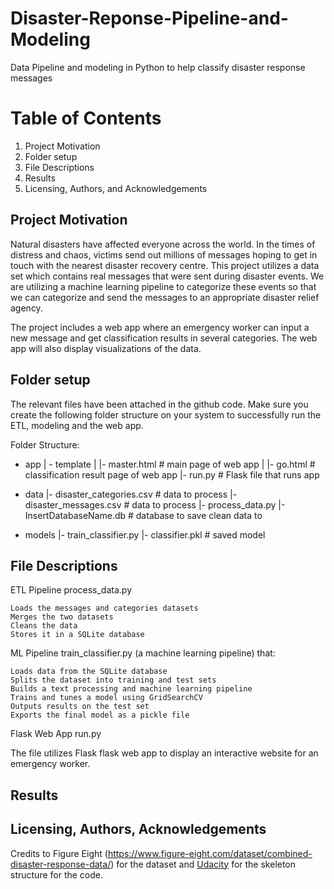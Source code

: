 # Disaster-Reponse-Pipeline-and-Modeling
Data Pipeline and modeling in Python to help classify disaster response messages

# Table of Contents
1. Project Motivation
2. Folder setup
3. File Descriptions
4. Results
5. Licensing, Authors, and Acknowledgements

## Project Motivation

Natural disasters have affected everyone across the world. In the times of distress and chaos, victims send out millions of messages hoping to get in touch with the nearest disaster recovery centre. This project utilizes a data set which contains real messages that were sent during disaster events. We are utilizing a machine learning pipeline to categorize these events so that we can categorize and send the messages to an appropriate disaster relief agency.

The project includes a web app where an emergency worker can input a new message and get classification results in several categories. The web app will also display visualizations of the data.

## Folder setup

The relevant files have been attached in the github code. Make sure you create the following folder structure on your system to successfully run the ETL, modeling and the web app.

Folder Structure:

- app
| - template
| |- master.html  # main page of web app
| |- go.html  # classification result page of web app
|- run.py  # Flask file that runs app

- data
|- disaster_categories.csv  # data to process 
|- disaster_messages.csv  # data to process
|- process_data.py
|- InsertDatabaseName.db   # database to save clean data to

- models
|- train_classifier.py
|- classifier.pkl  # saved model 


## File Descriptions

ETL Pipeline
process_data.py

    Loads the messages and categories datasets
    Merges the two datasets
    Cleans the data
    Stores it in a SQLite database

ML Pipeline
train_classifier.py (a machine learning pipeline) that:

    Loads data from the SQLite database
    Splits the dataset into training and test sets
    Builds a text processing and machine learning pipeline
    Trains and tunes a model using GridSearchCV
    Outputs results on the test set
    Exports the final model as a pickle file

Flask Web App
run.py

The file utilizes Flask flask web app to display an interactive website for an emergency worker.

## Results


## Licensing, Authors, Acknowledgements
Credits to Figure Eight (https://www.figure-eight.com/dataset/combined-disaster-response-data/) for the dataset and [Udacity](https://www.udacity.com/) for the skeleton structure for the code.
